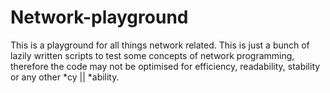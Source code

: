 # Network-playground

This is a playground for all things network related.
This is just a bunch of lazily written scripts to test some concepts of network programming, therefore the code may not be optimised for efficiency, readability, stability or any other *cy || *ability.
